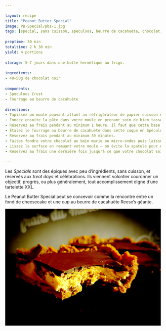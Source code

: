 ```yaml
---

layout: recipe
title: "Peanut Butter Special"
image: PB-Special/pbs-1.jpg
tags: [special, sans cuisson, speculoos, beurre de cacahuète, chocolat, sans four]

preptime: 30 min
totaltime: 2 h 30 min
yield: 4 portions

storage: 5–7 jours dans une boîte hermétique au frigo.

ingredients:
- 40–50g de chocolat noir

components:
- Speculoos Crust
- Fourrage au beurre de cacahuète

directions:
- Tapissez un moule pouvant allant au réfrigérateur de papier cuisson en minimisant au maximum les plis.
- Foncez ensuite la pâte dans votre moule en prenant soin de bien tasser la base et les bords. Les bords doivent être suffisamment hauts pour accueillir le fourrage au beurre de cacahuète et la couche de chocolat – après à vous d'adapter les proportions du fourrage et chocolat aux différentes étapes du montage si vous voyez que les bords ne le sont pas assez. 
- Réservez au frais pendant au minimum 1 heure, il faut que cette base soit suffisamment solide pour accueillir le fourrage au beurre de cacahuète.
- Étalez le fourrage au beurre de cacahuète dans cette coque en Spéculoos.
- Réservez au frais pendant au minimum 30 minutes.
- Faites fondre votre chocolat au bain marie ou micro-ondes puis laissez le un peu refroidir avant de le verser sur votre beurre de cacahuète. Si le chocolat fondu est toutefois trop épais, on peut ajouter quelques gouttes d'huile.
- Lissez la surface en remuant votre moule – on évite la spatule pour ne pas trancher le chocolat. 
- Réservez au frais une dernière fois jusqu'à ce que votre chocolat soit dur. 

---
```


Les <i lang="en">Specials</i> sont des épiques avec peu d’ingrédients, sans cuisson, et réservés aux <i lang="en">treat days</i> et célébrations. Ils viennent volontier couronner un objectif, progrès, ou plus généralement, tout accomplissement digne d’une tartelette XXL.

Le Peanut Butter Special peut se concevoir comme la rencontre entre un fond de cheesecake et une <i lang="en">cup</i> au beurre de cacahuète Reese’s géante.

![Le fourrage au beurre de cacahuète](../images/PB-Special/pbs-2.jpg)